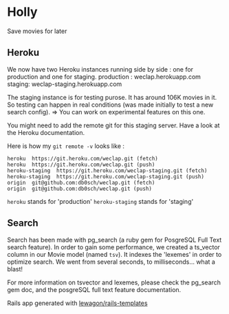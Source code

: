 # Holly

Save movies for later

## Heroku

We now have two Heroku instances running side by side : one for production and one for staging.
production : weclap.herokuapp.com
staging: weclap-staging.herokuapp.com

The staging instance is for testing purose. It has around 106K movies in it.
So testing can happen in real conditions (was made initially to test a new search config).
=> You can work on experimental features on this one.

You might need to add the remote git for this staging server.
Have a look at the Heroku documentation.

Here is how my `git remote -v` looks like :
```
heroku  https://git.heroku.com/weclap.git (fetch)
heroku  https://git.heroku.com/weclap.git (push)
heroku-staging  https://git.heroku.com/weclap-staging.git (fetch)
heroku-staging  https://git.heroku.com/weclap-staging.git (push)
origin  git@github.com:db0sch/weclap.git (fetch)
origin  git@github.com:db0sch/weclap.git (push)
```

`heroku` stands for 'production'
`heroku-staging` stands for 'staging'

## Search

Search has been made with pg_search (a ruby gem for PosgreSQL Full Text search feature).
In order to gain some performance, we created a ts_vector column in our Movie model (named `tsv`).
It indexes the 'lexemes' in order to optimize search.
We went from several seconds, to milliseconds... what a blast!

For more information on tsvector and lexemes, please check the pg_search gem doc, and the posgreSQL full text feature documentation.


Rails app generated with [lewagon/rails-templates](https://github.com/lewagon/rails-templates)
